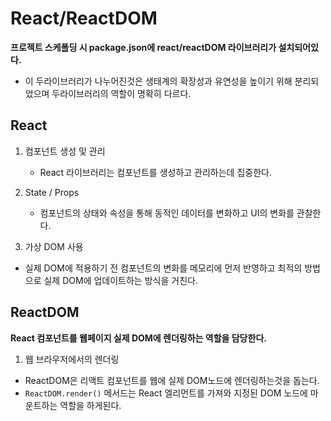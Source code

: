# React/ReactDOM

**프로젝트 스케폴딩 시 package.json에 react/reactDOM 라이브러리가 설치되어있다.**

- 이 두라이브러리가 나누어진것은 생태계의 확장성과 유연성을 높이기 위해 분리되었으며 두라이브러리의 역할이 명확히 다르다.

## React

1. 컴포넌트 생성 및 관리

   - React 라이브러리는 컴포넌트를 생성하고 관리하는데 집중한다.

2. State / Props

   - 컴포넌트의 상태와 속성을 통해 동적인 데이터를 변화하고 UI의 변화를 관찰한다.

3. 가상 DOM 사용

- 실제 DOM에 적용하기 전 컴포넌트의 변화를 메모리에 먼저 반영하고 최적의 방법으로 실제 DOM에 업데이트하는 방식을 거친다.

## ReactDOM

**React 컴포넌트를 웹페이지 실제 DOM에 렌더링하는 역할을 담당한다.**

1. 웹 브라우저에서의 렌더링

- ReactDOM은 리액트 컴포넌트를 웹에 실제 DOM노드에 렌더링하는것을 돕는다.
- `ReactDOM.render()` 메서드는 React 엘리먼트를 가져와 지정된 DOM 노드에 마운트하는 역할을 하게된다.
